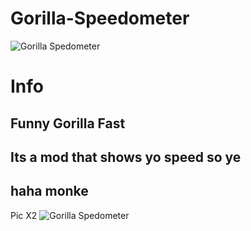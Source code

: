 # Gorilla-Speedometer

![Gorilla Spedometer](https://github.com/Razer109/Gorilla-Speedometer/assets/122072344/25bf9586-a04c-4c7c-893c-b93bc89b65f9)


# Info
## Funny Gorilla Fast
## Its a mod that shows yo speed so ye
## haha monke




 
Pic X2
![Gorilla Spedometer](https://github.com/Razer109/Gorilla-Speedometer/assets/122072344/25bf9586-a04c-4c7c-893c-b93bc89b65f9)


